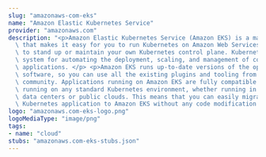 ```yaml
---
slug: "amazonaws-com-eks"
name: "Amazon Elastic Kubernetes Service"
provider: "amazonaws.com"
description: "<p>Amazon Elastic Kubernetes Service (Amazon EKS) is a managed service\
  \ that makes it easy for you to run Kubernetes on Amazon Web Services without needing\
  \ to stand up or maintain your own Kubernetes control plane. Kubernetes is an open-source\
  \ system for automating the deployment, scaling, and management of containerized\
  \ applications. </p> <p>Amazon EKS runs up-to-date versions of the open-source Kubernetes\
  \ software, so you can use all the existing plugins and tooling from the Kubernetes\
  \ community. Applications running on Amazon EKS are fully compatible with applications\
  \ running on any standard Kubernetes environment, whether running in on-premises\
  \ data centers or public clouds. This means that you can easily migrate any standard\
  \ Kubernetes application to Amazon EKS without any code modification required.</p>"
logo: "amazonaws.com-eks-logo.png"
logoMediaType: "image/png"
tags:
- name: "cloud"
stubs: "amazonaws.com-eks-stubs.json"
---
```


